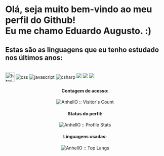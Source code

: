 <h1> Olá, seja muito bem-vindo ao meu perfil do Github!<br> Eu me chamo Eduardo Augusto. :)</h1>
<link href='https://unpkg.com/boxicons@2.1.4/css/boxicons.min.css' rel='stylesheet'>
<h2>Estas são as linguagens que eu tenho estudado nos últimos anos:</h2>
<div style="display: inline_block"><br>
  <img align="center" alt="html" height="29px" src="https://img.shields.io/badge/HTML5-E34F26?style=for-the-badge&logo=html5&logoColor=white">
  <img align="center" alt="css" src="https://img.shields.io/badge/CSS3-1572B6?style=for-the-badge&logo=css3&logoColor=white">
  <img align="center" alt="javascript" src="https://img.shields.io/badge/JavaScript-F7DF1E?style=for-the-badge&logo=javascript&logoColor=black">
  <img align="center" alt="csharp" src="https://img.shields.io/badge/C%23-239120?style=for-the-badge&logo=c-sharp&logoColor=white">
  <a href="https://instagram.com/rafaballerini" target="_blank"><img src="https://img.shields.io/badge/-Instagram-%23E4405F?style=for-the-badge&logo=instagram&logoColor=white" target="_blank"></a>
  <a href="https://discord.gg/wagxzStdcR" target="_blank"><img src="https://img.shields.io/badge/Discord-7289DA?style=for-the-badge&logo=discord&logoColor=white" target="_blank"></a> 
  <a href="https://www.linkedin.com/in/rafaella-ballerini-45875016a" target="_blank"><img src="https://img.shields.io/badge/-LinkedIn-%230077B5?style=for-the-badge&logo=linkedin&logoColor=white" target="_blank"></a> 
</div>
<h4 align="center">Contagem de acesso: </h4>
<p align="center"><img src="https://profile-counter.glitch.me/{barkawi2405}/count.svg" alt="AnhellO :: Visitor's Count" /></p>
<h4 align="center">Status do perfil: </h4>
<p align="center"><img src="https://github-readme-stats.vercel.app/api?username=barkawi2405&show_icons=true&theme=shadow_green" alt="AnhellO :: Profile Stats" /></p>
<h4 align="center">Linguagens usadas: </h4>
<p align="center"><img src="https://github-readme-stats.vercel.app/api/top-langs/?username=barkawi2405&langs_count=10&theme=shadow_green&layout=compact" alt="AnhellO :: Top Langs" /></p>
